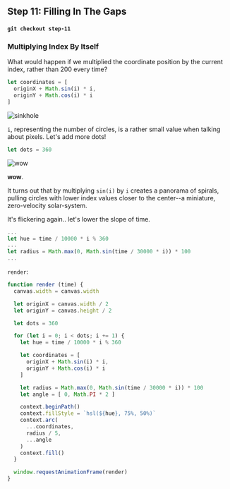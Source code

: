 ## Step 11: Filling In The Gaps
#### `git checkout step-11`

### Multiplying Index By Itself

What would happen if we multiplied the coordinate position by the current index, rather than 200 every time?

```javascript
let coordinates = [
  originX + Math.sin(i) * i,
  originY + Math.cos(i) * i
]
```

![sinkhole](http://i.imgur.com/Cz1M5jM.png)

`i`, representing the number of circles, is a rather small value when talking about pixels. Let's add more dots!

```javascript
let dots = 360
```

![wow](http://i.imgur.com/YIXp7iT.png)

**wow**.

It turns out that by multiplying `sin(i)` by `i` creates a panorama of spirals, pulling circles with lower index values closer to the center--a miniature, zero-velocity solar-system.

It's flickering again.. let's lower the slope of time.

```javascript
...
let hue = time / 10000 * i % 360
...
let radius = Math.max(0, Math.sin(time / 30000 * i)) * 100
...
```

`render`:

```javascript
function render (time) {
  canvas.width = canvas.width

  let originX = canvas.width / 2
  let originY = canvas.height / 2

  let dots = 360

  for (let i = 0; i < dots; i += 1) {
    let hue = time / 10000 * i % 360

    let coordinates = [
      originX + Math.sin(i) * i,
      originY + Math.cos(i) * i
    ]

    let radius = Math.max(0, Math.sin(time / 30000 * i)) * 100
    let angle = [ 0, Math.PI * 2 ]

    context.beginPath()
    context.fillStyle = `hsl(${hue}, 75%, 50%)`
    context.arc(
      ...coordinates,
      radius / 5,
      ...angle
    )
    context.fill()
  }

  window.requestAnimationFrame(render)
}
```
